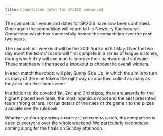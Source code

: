 ```yaml
---
title: Competition dates for SR2016 announced
---
```


The competition venue and dates for SR2016 have now been confirmed. Once again
the competition will return to the Newbury Racecourse Grandstand which has
successfully hosted the competition over the past two years.

The competition weekend will be the 30th April and 1st May. Over the two day
event the teams' robots will first compete in a series of league matches, during
which they will continue to improve their hardware and software. These matches
will then seed a knockout to choose the overall winners.

In each match the robots will play Sunny Side Up, in which the aim is to turn as
many of the nine tokens the right way up and then collect as many as they can
into their home zone.

In addition to the coveted 1st, 2nd and 3rd prizes, there are awards for the
highest placed new team, the most ingenious robot and the best presented team
among others. For full details of the rules of the game and the prizes available
see the rulebook.

Whether you're supporting a team or just want to watch, the competition is open
to everyone over the whole weekend. We particularly recommend coming along for
the finals on Sunday afternoon.
